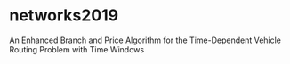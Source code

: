 # networks2019
An Enhanced Branch and Price Algorithm for the Time-Dependent Vehicle Routing Problem with Time Windows
